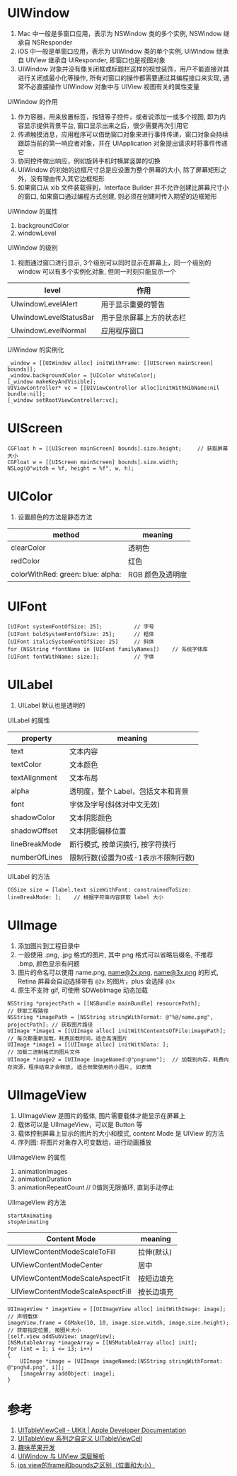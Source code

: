 # UIWindow

1. Mac 中一般是多窗口应用，表示为 NSWindow 类的多个实例, NSWindow 继承自 NSResponder
2. iOS 中一般是单窗口应用，表示为 UIWindow 类的单个实例, UIWindow 继承自 UIView 继承自 UIResponder, 即窗口也是视图对象
3. UIWindow 对象并没有像关闭框或标题栏这样的视觉装饰，用户不能直接对其进行关闭或最小化等操作, 所有对窗口的操作都需要通过其编程接口来实现, 通常不必直接操作 UIWindow 对象中与 UIView 视图有关的属性变量

UIWindow 的作用

1. 作为容器，用来放置标签，按钮等子控件，或者说添加一或多个视图, 即为内容显示提供背景平台, 窗口显示出来之后，很少需要再次引用它
2. 传递触摸消息，应用程序可以借助窗口对象来进行事件传递，窗口对象会持续跟踪当前的第一响应者对象，并在 UIApplication 对象提出请求时将事件传递它
3. 协同控件做出响应，例如旋转手机时横屏竖屏的切换
4. UIWindow 的初始的边框尺寸总是应设置为整个屏幕的大小, 除了屏幕矩形之外，没有理由传入其它边框矩形
5. 如果窗口从 xib 文件装载得到，Interface Builder 并不允许创建比屏幕尺寸小的窗口, 如果窗口通过编程方式创建, 则必须在创建时传入期望的边框矩形

UIWindow 的属性

1. backgroundColor
2. windowLevel

UIWindow 的级别

1. 视图通过窗口进行显示, 3个级别可以同时显示在屏幕上，同一个级别的 window 可以有多个实例化对象, 但同一时刻只能显示一个

| level                  | 作用                  |
| ---------------------- | -------------------- |
| UIwindowLevelAlert     | 用于显示重要的警告      |
| UIwindowLevelStatusBar | 用于显示屏幕上方的状态栏 |
| UIwindowLevelNormal    | 应用程序窗口           |

UIWindow 的实例化

```
_window = [[UIWindow alloc] initWithFrame: [[UIScreen mainScreen] bounds]];
_window.backgroundColor = [UIColor whiteColor];
[_window makeKeyAndVisible];
UIViewController* vc = [[UIViewController alloc]initWithNibName:nil bundle:nil];
[_window setRootViewController:vc];
```

# UIScreen

```
CGFloat h = [[UIScreen mainScreen] bounds].size.height;		// 获取屏幕大小
CGFloat w = [[UIScreen mainScreen] bounds].size.width;
NSLog(@"witdh = %f, height = %f", w, h);
```

# UIColor

1. 设置颜色的方法是静态方法

| method                            | meaning        |
| --------------------------------- | -------------- |
| clearColor                        | 透明色          |
| redColor                          | 红色            |
| colorWithRed: green: blue: alpha: | RGB 颜色及透明度 |

# UIFont

```
[UIFont systemFontOfSize: 25];			// 字号
[UIFont boldSystemFontOfSize: 25];		// 粗体
[UIFont italicSystemFontOfSize: 25]		// 斜体
for (NSString *fontName in [UIFont familyNames])	// 系统字体库
[UIFont fontWithName: size:];			// 字体
```

# UILabel

1. UILabel 默认也是透明的

UILabel 的属性

| property      | meaning |
| ------------- | ------- |
| text          | 文本内容 |
| textColor     | 文本颜色 |
| textAlignment | 文本布局 |
| alpha         | 透明度，整个 Label，包括文本和背景 |
| font          | 字体及字号(斜体对中文无效) |
| shadowColor   | 文本阴影颜色 |
| shadowOffset  | 文本阴影偏移位置 |
| lineBreakMode | 断行模式, 按单词换行, 按字符换行 |
| numberOfLines | 限制行数(设置为0或-1表示不限制行数) |


UILabel 的方法

```
CGSize size = [label.text sizeWithFont: constrainedToSize: lineBreakMode: ];	// 根据字符串内容获取 label 大小
```

# UIImage

1. 添加图片到工程目录中
1. 一般使用 .png, .jpg 格式的图片, 其中 png 格式可以省略后缀名, 不推荐 .bmp, 颜色显示有问题
3. 图片的命名可以使用 name.png, name@2x.png, name@3x.png 的形式, Retina 屏幕会自动选择带有 `@2x` 的图片，plus 会选择 `@3x`
1. 原生不支持 gif, 可使用 SDWebImage 动态加载

```
NSString *projectPath = [[NSBundle mainBundle] resourcePath];					// 获取工程路径
NSString *imagePath = [NSString stringWithFormat: @"%@/name.png", projectPath];	// 获取图片路径
UIImage *image1 = [[UIImage alloc] initWithContentsOfFile:imagePath];			// 每次都重新加载，耗费加载时间，适合高清图片
UIImage *image1 = [[UIImage alloc] initWithData: ];								// 加载二进制格式的图片文件
UIImage *image2 = [UIImage imageNamed:@"pngname"];	// 加载到内存，耗费内存资源，程序结束才会释放, 适合频繁使用的小图片, 如表情
```

# UIImageView

1. UIImageView 是图片的载体, 图片需要载体才能显示在屏幕上
2. 载体可以是 UIImageView，可以是 Button 等
3. 载体控制屏幕上显示的图片的大小和模式, content Mode 是 UIView 的方法
4. 序列图: 将图片对象存入可变数组，进行动画播放

UIImageView 的属性

1. animationImages
2. animationDuration
3. animationRepeatCount	// 0值则无限循环, 直到手动停止

UIImageView 的方法

```
startAnimating
stopAnimating
```

| Content Mode                     | meaning  |
| -------------------------------- | -------- |
| UIViewContentModeScaleToFill     | 拉伸(默认) |
| UIViewContentModeCenter          | 居中      |
| UIViewContentModeScaleAspectFit  | 按短边填充 |
| UIViewContentModeScaleAspectFill | 按长边填充 |

```
UIImageView * imageView = [[UIImageView alloc] initWithImage: image];	// 声明载体
imageView.frame = CGMake(10, 10, image.size.witdh, image.size.height);	// 获取指定位置, 按图片大小
[self.view addSubView: imageView];
[NSMutableArray *imageArray = [[NSMutableArray alloc] init];
for (int = 1; i <= 13; i++)
{
	UIImage *image = [UIImage imageNamed:[NSString stringWithFormat: @"png%d.png", i]];
	[imageArray addObject: image];
}
```

# 参考

1. [UITableViewCell - UIKit | Apple Developer Documentation](https://developer.apple.com/reference/uikit/uitableviewcell)
1. [UITableView 系列之自定义 UITableViewCell](http://www.cnblogs.com/wzrong/p/3261130.html)
1. [趣味苹果开发](http://www.cnblogs.com/liufan9/tag/TableViewController/)
1. [UIWindow 与 UIView 深层解析](http://blog.csdn.net/gf771115/article/details/7761904)
1. [ios view的frame和bounds之区别（位置和大小）](http://blog.csdn.net/mad1989/article/details/8711697)
